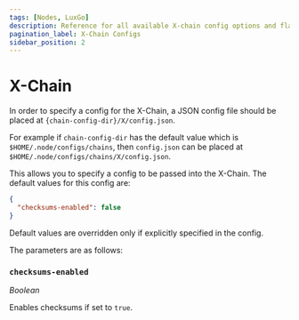 ```yaml
---
tags: [Nodes, LuxGo]
description: Reference for all available X-chain config options and flags.
pagination_label: X-Chain Configs
sidebar_position: 2
---
```


# X-Chain

In order to specify a config for the X-Chain, a JSON config file should be
placed at `{chain-config-dir}/X/config.json`.

For example if `chain-config-dir` has the default value which is
`$HOME/.node/configs/chains`, then `config.json` can be placed at
`$HOME/.node/configs/chains/X/config.json`.

This allows you to specify a config to be passed into the X-Chain. The default
values for this config are:

```json
{
  "checksums-enabled": false
}
```

Default values are overridden only if explicitly specified in the config.

The parameters are as follows:

### `checksums-enabled`

_Boolean_

Enables checksums if set to `true`.
